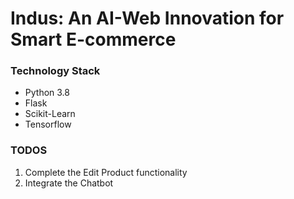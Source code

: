 # Indus: An AI-Web Innovation for Smart E-commerce

### Technology Stack
- Python 3.8
- Flask
- Scikit-Learn
- Tensorflow

### TODOS
1. Complete the Edit Product functionality
2. Integrate the Chatbot
